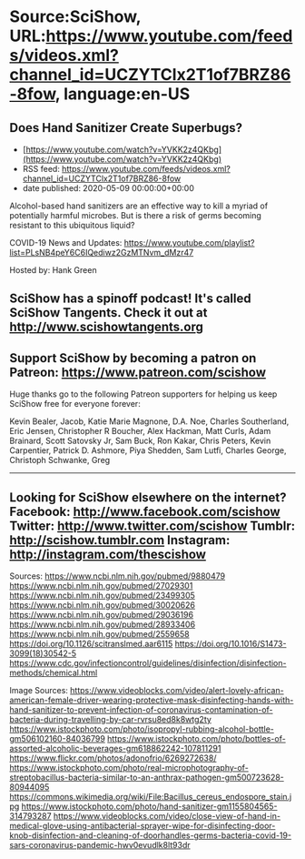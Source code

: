 # Source:SciShow, URL:https://www.youtube.com/feeds/videos.xml?channel_id=UCZYTClx2T1of7BRZ86-8fow, language:en-US

## Does Hand Sanitizer Create Superbugs?
 - [https://www.youtube.com/watch?v=YVKK2z4QKbg](https://www.youtube.com/watch?v=YVKK2z4QKbg)
 - RSS feed: https://www.youtube.com/feeds/videos.xml?channel_id=UCZYTClx2T1of7BRZ86-8fow
 - date published: 2020-05-09 00:00:00+00:00

Alcohol-based hand sanitizers are an effective way to kill a myriad of potentially harmful microbes. But is there a risk of germs becoming resistant to this ubiquitous liquid? 

COVID-19 News and Updates: https://www.youtube.com/playlist?list=PLsNB4peY6C6IQediwz2GzMTNvm_dMzr47 

Hosted by: Hank Green

SciShow has a spinoff podcast! It's called SciShow Tangents. Check it out at http://www.scishowtangents.org
----------
Support SciShow by becoming a patron on Patreon: https://www.patreon.com/scishow
----------
Huge thanks go to the following Patreon supporters for helping us keep SciShow free for everyone forever:

Kevin Bealer, Jacob, Katie Marie Magnone, D.A. Noe, Charles Southerland, Eric Jensen, Christopher R Boucher, Alex Hackman, Matt Curls, Adam Brainard, Scott Satovsky Jr, Sam Buck, Ron Kakar, Chris Peters, Kevin Carpentier, Patrick D. Ashmore, Piya Shedden, Sam Lutfi, Charles George, Christoph Schwanke, Greg

----------
Looking for SciShow elsewhere on the internet?
Facebook: http://www.facebook.com/scishow
Twitter: http://www.twitter.com/scishow
Tumblr: http://scishow.tumblr.com
Instagram: http://instagram.com/thescishow
----------
Sources:
https://www.ncbi.nlm.nih.gov/pubmed/9880479 https://www.ncbi.nlm.nih.gov/pubmed/27029301 https://www.ncbi.nlm.nih.gov/pubmed/23499305 https://www.ncbi.nlm.nih.gov/pubmed/30020626 https://www.ncbi.nlm.nih.gov/pubmed/29036196 https://www.ncbi.nlm.nih.gov/pubmed/28933406 https://www.ncbi.nlm.nih.gov/pubmed/2559658 https://doi.org/10.1126/scitranslmed.aar6115 https://doi.org/10.1016/S1473-3099(18)30542-5 https://www.cdc.gov/infectioncontrol/guidelines/disinfection/disinfection-methods/chemical.html 

Image Sources:
https://www.videoblocks.com/video/alert-lovely-african-american-female-driver-wearing-protective-mask-disinfecting-hands-with-hand-sanitizer-to-prevent-infection-of-coronavirus-contamination-of-bacteria-during-travelling-by-car-rvrsu8ed8k8wtg2ty https://www.istockphoto.com/photo/isopropyl-rubbing-alcohol-bottle-gm506102160-84036799 https://www.istockphoto.com/photo/bottles-of-assorted-alcoholic-beverages-gm618862242-107811291 https://www.flickr.com/photos/adonofrio/6269272638/ https://www.istockphoto.com/photo/real-microphotography-of-streptobacillus-bacteria-similar-to-an-anthrax-pathogen-gm500723628-80944095 https://commons.wikimedia.org/wiki/File:Bacillus_cereus_endospore_stain.jpg https://www.istockphoto.com/photo/hand-sanitizer-gm1155804565-314793287 https://www.videoblocks.com/video/close-view-of-hand-in-medical-glove-using-antibacterial-sprayer-wipe-for-disinfecting-door-knob-disinfection-and-cleaning-of-doorhandles-germs-bacteria-covid-19-sars-coronavirus-pandemic-hwv0evudlk8lt93dr

